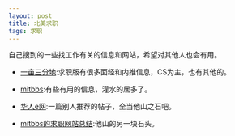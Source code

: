 ```yaml
---
layout: post
title: 北美求职
tags: 求职
---
```


自己搜到的一些找工作有关的信息和网站，希望对其他人也会有用。


* [一亩三分地](http://www.1point3acres.com/bbs/forum-28-1.html):求职版有很多面经和内推信息，CS为主，也有其他的。


* [mitbbs](http://www.mitbbs.com/bbsdoc/JobHunting.html):有些有用的信息，灌水的居多了。


* [华人e网](http://www.huaren.us/dispbbs.asp?boardid=215&Id=1294142):一篇别人推荐的帖子，全当他山之石吧。


* [mitbbs的求职网站总结](http://www.mitbbs.com/article1/JobHunting/32082025_0_1.html):他山的另一块石头。